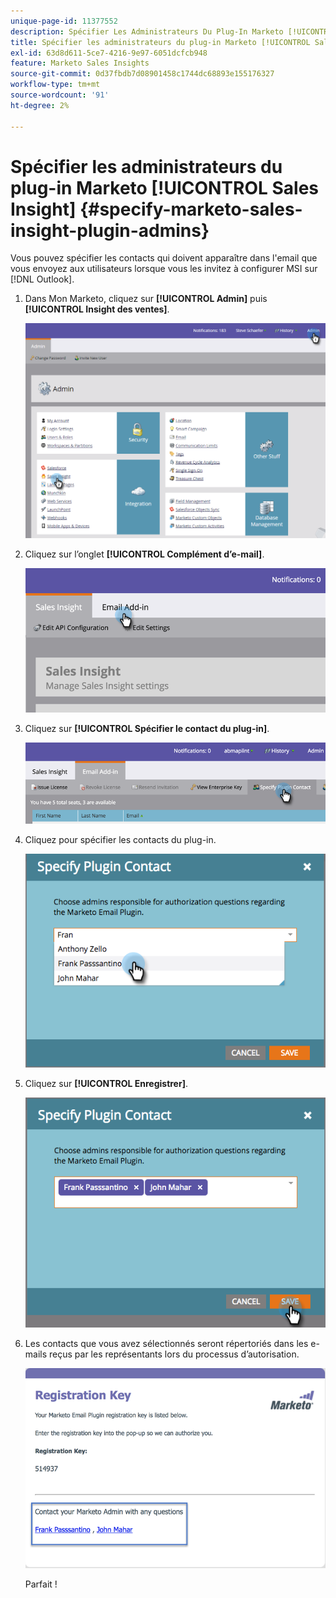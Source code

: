 ```yaml
---
unique-page-id: 11377552
description: Spécifier Les Administrateurs Du Plug-In Marketo [!UICONTROL Sales Insight] - Documentation Du Produit - Marketo Docs
title: Spécifier les administrateurs du plug-in Marketo [!UICONTROL Sales Insight]
exl-id: 63d8d611-5ce7-4216-9e97-6051dcfcb948
feature: Marketo Sales Insights
source-git-commit: 0d37fbdb7d08901458c1744dc68893e155176327
workflow-type: tm+mt
source-wordcount: '91'
ht-degree: 2%

---
```


# Spécifier les administrateurs du plug-in Marketo [!UICONTROL Sales Insight] {#specify-marketo-sales-insight-plugin-admins}

Vous pouvez spécifier les contacts qui doivent apparaître dans l&#39;email que vous envoyez aux utilisateurs lorsque vous les invitez à configurer MSI sur [!DNL Outlook].

1. Dans Mon Marketo, cliquez sur **[!UICONTROL Admin]** puis **[!UICONTROL Insight des ventes]**.

   ![](assets/image2016-7-25-14-3a12-3a59.png)

1. Cliquez sur l’onglet **[!UICONTROL Complément d’e-mail]**.

   ![](assets/image2016-7-25-14-3a2-3a53.png)

1. Cliquez sur **[!UICONTROL Spécifier le contact du plug-in]**.

   ![](assets/image2016-7-25-14-3a7-3a27.png)

1. Cliquez pour spécifier les contacts du plug-in.

   ![](assets/image2016-8-25-11-3a21-3a38.png)

1. Cliquez sur **[!UICONTROL Enregistrer]**.

   ![](assets/image2016-8-25-11-3a17-3a7.png)

1. Les contacts que vous avez sélectionnés seront répertoriés dans les e-mails reçus par les représentants lors du processus d’autorisation.

   ![](assets/image2016-8-25-11-3a33-3a33.png)

   Parfait !
